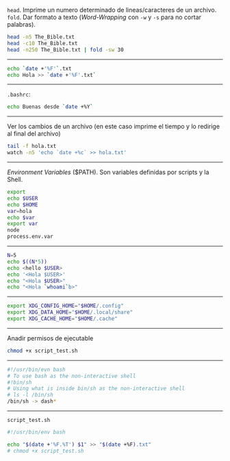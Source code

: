 `head`. Imprime un numero determinado de lineas/caracteres de un archivo.
`fold`. Dar formato a texto (*Word-Wrapping* con `-w` y `-s` para no cortar palabras).

```sh
head -n5 The_Bible.txt
head -c10 The_Bible.txt
head -n250 The_Bible.txt | fold -sw 30
```

---

```sh
echo `date +'%F'`.txt
echo Hola >> `date +'%F'.txt`
```

---

`.bashrc`:

```sh
echo Buenas desde `date +%Y`
```

---

Ver los cambios de un archivo (en este caso imprime el tiempo y lo redirige al final del archivo)

```sh
tail -f hola.txt
watch -n5 'echo `date +%c` >> hola.txt'
```

---

*Environment Variables* ($PATH). Son variables definidas por scripts y la Shell.

```sh
export
echo $USER
echo $HOME
var=hola
echo $var
export var
node
process.env.var
```

---

```sh
N=5
echo $((N*5))
echo <hello $USER>
echo '<Hola $USER>'
echo "<Hola $USER>"
echo "<Hola `whoami`b>"
```

---

```sh
export XDG_CONFIG_HOME="$HOME/.config"
export XDG_DATA_HOME="$HOME/.local/share"
export XDG_CACHE_HOME="$HOME/.cache"
```

---

Anadir permisos de ejecutable

```sh
chmod +x script_test.sh
```

---

```sh
#!/usr/bin/evn bash
# To use bash as the non-interactive shell
#!bin/sh
# Using what is inside bin/sh as the non-interactive shell
# ls -l /bin/sh
/bin/sh -> dash*
```

---

`script_test.sh`

```sh
#!/usr/bin/env bash

echo "$(date +'%F.%T') $1" >> "$(date +%F).txt"
# chmod +x script_test.sh
```

